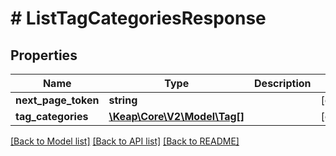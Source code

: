# # ListTagCategoriesResponse

## Properties

Name | Type | Description | Notes
------------ | ------------- | ------------- | -------------
**next_page_token** | **string** |  | [optional]
**tag_categories** | [**\Keap\Core\V2\Model\Tag[]**](Tag.md) |  | [optional]

[[Back to Model list]](../../README.md#models) [[Back to API list]](../../README.md#endpoints) [[Back to README]](../../README.md)
